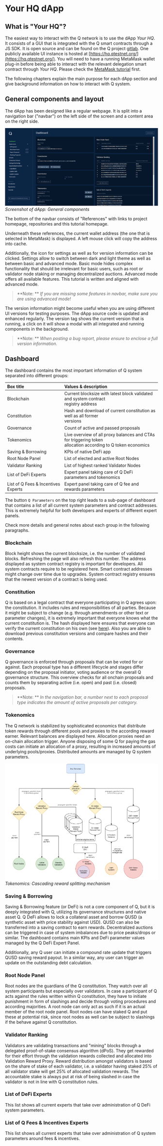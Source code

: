 # Your HQ dApp

## What is "Your HQ"?

The easiest way to interact with the Q network is to use the dApp *Your HQ*. It consists of a GUI that is integrated with the Q smart contracts through a JS SDK. It is open source and can be found on the Q project [gitlab](https://gitlab.com/q-dev). One publicly available UI instance is hosted at [https://hq.qtestnet.org/](https://hq.qtestnet.org/). You will need to have a running MetaMask wallet plug-in before being able to interact with the relevant delegation smart contract through *Your HQ*. Please check the [MetaMask tutorial](how_to_install_metamask.md) first.

The following chapters explain the main purpose for each dApp section and give background information on how to interact with Q system.

## General components and layout

The dApp has been designed like a regular webpage. It is split into a navigation bar ("navbar") on the left side of the screen and a content area on the right side.

![Screenshot](img/general.png)
*Screenshot of dApp: General components*

The bottom of the navbar consists of "References" with links to project homepage, repositories and this tutorial homepage.

Underneath these references, the current wallet address (the one that is selected in MetaMask) is displayed. A left mouse click will copy the address into cache.

Additionally, the icon for settings as well as for version information can be clicked. Settings allow to switch between dark and light theme as well as between basic and advanced mode. Basic mode hides complex functionality that should be irrelevant for basic users, such as root or validator node staking or managing decentralized auctions. Advanced mode offers all available features. This tutorial is written and aligned with advanced mode.

> **Note: ** *If you are missing some features in navbar, make sure you are using advanced mode!*

The version information might become useful when you are using different UI versions for testing purposes. The dApp source code is updated and enhanced regularly. The version tag shows the current version that is running, a click on it will show a modal with all integrated and running components in the background.

> **Note: ** *When posting a bug report, please ensure to enclose a full version information.*

## Dashboard

The dashboard contains the most important information of Q system separated into different groups:

| **Box title** | **Values & description** |
|:--|:--|
| Blockchain | Current blocksize with latest block validated and system contract<br>registry address |
| Constitution | Hash and download of current constitution as well as all former<br>versions |
| Governance | Count of active and passed proposals |
| Tokenomics | Live overview of all proxy balances and CTAs for triggering token<br>allocation according to Q token economics |
| Saving & Borrowing | KPIs of native DeFi app |
| Root Node Panel | List of elected and active Root Nodes |
| Validator Ranking | List of highest ranked Validator Nodes |
| List of DeFi Experts | Expert panel taking care of Q DeFi parameters and tokenomics |
| List of Q Fees & Incentives Experts | Expert panel taking care of Q fee and rewards parameters |

The button `Q Parameters` on the top right leads to a sub-page of dashboard that contains a list of all current system parameters and contract addresses. This is extremely helpful for both developers and experts of different expert panels.

Check more details and general notes about each group in the following paragraphs.

### Blockchain

Block height shows the current blocksize, i.e. the number of validated blocks. Refreshing the page will also refresh this number. The address displayed as system contract registry is important for developers. All system contracts require to be registered here. Smart contract addresses might change over time due to upgrades. System contract registry ensures that the newest version of a contract is being used.

### Constitution

Q is based on a legal contract that everyone participating in Q agrees upon: the constitution. It includes rules and responsibilities of all parties. Because it might be subject to change (e.g. through amendments or other text or parameter changes), it is extremely important that everyone knows what the current constitution is. The hash displayed here ensures that everyone can verify the current constitution on his own (see [here](how_to_verify_q_constitution_hash)). Also you are able to download previous constitution versions and compare hashes and their contents.

### Governance

Q governance is enforced through proposals that can be voted for or against. Each proposal type has a different lifecycle and stages differ depending on the proposal initiator, voting audience or the overall Q governance structure. This overview checks for all onchain proposals and counts them by separating active (i.e. open) and past (i.e. closed) proposals.

> **Note: ** *In the navigation bar, a number next to each proposal type indicates the amount of active proposals per category.*

### Tokenomics

The Q network is stabilized by sophisticated economics that distribute token rewards through different pools and proxies to the according reward earner. Relevant balances are displayed here. Allocation proxies need an on-chain allocation trigger. Anyone disposing of some Q for paying the gas costs can initiate an allocation of a proxy, resulting in increased amounts of underlying pools/proxies. Distributed amounts are managed by Q system parameters.

![Screenshot](img/tokenomics.png)
*Tokenomics: Cascading reward splitting mechanism*

### Saving & Borrowing

Saving & Borrowing feature (or DeFi) is not a core component of Q, but it is deeply integrated with Q, utilizing its governance structures and native asset Q. Q DeFi allows to lock a collateral asset and borrow QUSD (a synthetic asset with price stability against USD). QUSD can also be transferred into a saving contract to earn rewards. Decentralized auctions can be triggered in case of system imbalances due to price peaks/drops or similar. The dashboard contains main KPIs and DeFi parameter values managed by the Q DeFi Expert Panel.

Additionally, any Q user can initiate a compound rate update that triggers QUSD saving reward payout. In a similar way, any user can trigger an update on the outstanding debt calculation.

### Root Node Panel

Root nodes are the guardians of the Q constitution. They watch over all system participants but especially over validators. In case a participant of Q acts against the rules written within Q constitution, they have to initiate punishment in form of slashings and decide through voting procedures and according majorities. A root node can only act as such if it is an actual member of the root node panel.
Root nodes can have staked Q and put these at potential risk, since root nodes as well can be subject to slashings if the behave against Q constitution.

### Validator Ranking

Validators are validating transactions and "mining" blocks through a delegated proof-of-stake consensus algorithm (dPoS). They get rewarded for their effort through the validation rewards collected and allocated into Validation Reward Proxy. Reward distribution amongst validators is based on the share of stake of each validator, i.e. a validator having staked 25% of all validator stake will get 25% of allocated validation rewards. The accountable stake is always put at risk of being slashed in case the validator is not in line with Q constitution rules.

### List of DeFi Experts

This list shows all current experts that take over administration of Q DeFi system parameters.

### List of Q Fees & Incentives Experts

This list shows all current experts that take over administration of Q system parameters around fees & incentives.

